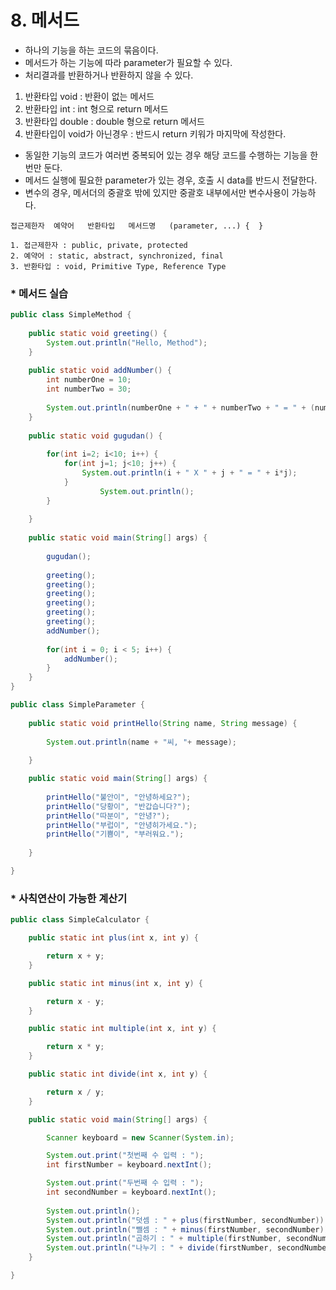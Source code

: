 # 8. 메서드 

* 하나의 기능을 하는 코드의 묶음이다.
* 메서드가 하는 기능에 따라 parameter가 필요할 수 있다.
* 처리결과를 반환하거나 반환하지 않을 수 있다.

1. 반환타입 void : 반환이 없는 메서드 
2. 반환타입 int  : int 형으로 return 메서드
3. 반환타입 double : double 형으로 return 메서드
4. 반환타입이 void가 아닌경우 : 반드시 return 키워가 마지막에 작성한다.

* 동일한 기능의 코드가 여러번 중복되어 있는 경우 해당 코드를 수행하는 기능을 한번만 둔다.
* 메서드 실행에 필요한 parameter가 있는 경우, 호출 시 data를 반드시 전달한다.
* 변수의 경우, 메서더의 중괄호 밖에 있지만 중괄호 내부에서만 변수사용이 가능하다. 

```
접근제한자  예약어   반환타입   메서드명   (parameter, ...) {  }

1. 접근제한자 : public, private, protected
2. 예약어 : static, abstract, synchronized, final
3. 반환타입 : void, Primitive Type, Reference Type

```
### * 메서드 실습
```java
public class SimpleMethod {
	
	public static void greeting() {
		System.out.println("Hello, Method");
	}
	
	public static void addNumber() {
		int numberOne = 10;
		int numberTwo = 30;
		
		System.out.println(numberOne + " + " + numberTwo + " = " + (numberOne + numberTwo));
	}
	
	public static void gugudan() {
		
		for(int i=2; i<10; i++) {
			for(int j=1; j<10; j++) {
				System.out.println(i + " X " + j + " = " + i*j);
			}
					System.out.println();
		}
		
	}
	
	public static void main(String[] args) {
		
		gugudan();
		
		greeting();
		greeting();
		greeting();
		greeting();
		greeting();
		greeting();
		addNumber();
		
		for(int i = 0; i < 5; i++) {
			addNumber();
		}
	}
}
```

```java
public class SimpleParameter {
	
	public static void printHello(String name, String message) {
		
		System.out.println(name + "씨, "+ message);
		
	}

	public static void main(String[] args) {
		
		printHello("불안이", "안녕하세요?");
		printHello("당황이", "반갑습니다?");
		printHello("따분이", "안녕?");
		printHello("부럽이", "안녕히가세요.");
		printHello("기쁨이", "부러워요.");
		
	}

}
```
### * 사칙연산이 가능한 계산기
```java
public class SimpleCalculator {

	public static int plus(int x, int y) {

		return x + y;
	}

	public static int minus(int x, int y) {

		return x - y;
	}

	public static int multiple(int x, int y) {

		return x * y;
	}

	public static int divide(int x, int y) {

		return x / y;
	}

	public static void main(String[] args) {

		Scanner keyboard = new Scanner(System.in);

		System.out.print("첫번째 수 입력 : ");
		int firstNumber = keyboard.nextInt();

		System.out.print("두번째 수 입력 : ");
		int secondNumber = keyboard.nextInt();
		
		System.out.println();
		System.out.println("덧셈 : " + plus(firstNumber, secondNumber));
		System.out.println("뺄셈 : " + minus(firstNumber, secondNumber));
		System.out.println("곱하기 : " + multiple(firstNumber, secondNumber));
		System.out.println("나누기 : " + divide(firstNumber, secondNumber));
	}

}
```
